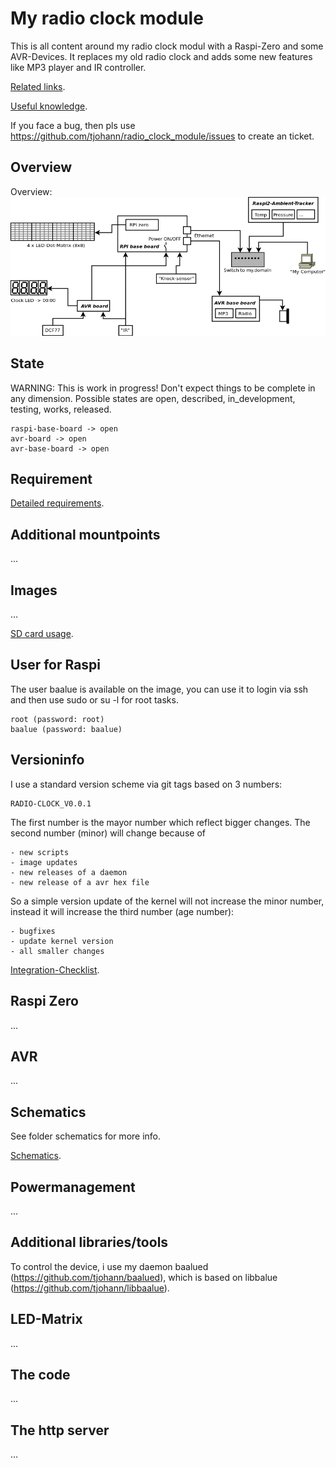 My radio clock module
=====================

This is all content around my radio clock modul with a Raspi-Zero and some AVR-Devices. It replaces my old radio clock and adds some new features like MP3 player and IR controller.

[Related links](Documentation/links.md).

[Useful knowledge](Documentation/knowledge_base.md).

If you face a bug, then pls use https://github.com/tjohann/radio_clock_module/issues to create an ticket.


Overview
--------

Overview:
![Alt text](pics/overview.png?raw=true "Overview and relations of my Radio-Clock-Module")


State
-----

WARNING: This is work in progress! Don't expect things to be complete in any dimension. Possible states are open, described, in_development, testing, works, released.

	raspi-base-board -> open
	avr-board -> open
	avr-base-board -> open


Requirement
-----------

[Detailed requirements](Documentation/requirements.md).


Additional mountpoints
----------------------

...


Images
------

...

[SD card usage](Documentation/diskfree_sdcard.txt).


User for Raspi
--------------

The user baalue is available on the image, you can use it to login via ssh and then use sudo or su -l for root tasks.

    root (password: root)
    baalue (password: baalue)


Versioninfo
-----------

I use a standard version scheme via git tags based on 3 numbers:

	RADIO-CLOCK_V0.0.1

The first number is the mayor number which reflect bigger changes. The second number (minor) will change because of

	- new scripts
	- image updates
	- new releases of a daemon
	- new release of a avr hex file

So a simple version update of the kernel will not increase the minor number, instead it will increase the third number (age number):

	- bugfixes
	- update kernel version
	- all smaller changes

[Integration-Checklist](Documentation/integration_checklist.md).


Raspi Zero
----------

...


AVR
---

...


Schematics
----------

See folder schematics for more info.

[Schematics](schematics/README.md).


Powermanagement
---------------

...


Additional libraries/tools
--------------------------

To control the device, i use my daemon baalued (https://github.com/tjohann/baalued), which is based on libbalue (https://github.com/tjohann/libbaalue).


LED-Matrix
----------

...


The code
--------

...


The http server
---------------

...
